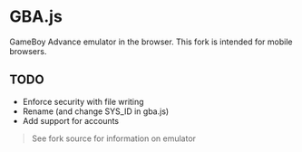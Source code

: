 GBA.js
======

GameBoy Advance emulator in the browser. This fork is intended for mobile
browsers.

## TODO

* Enforce security with file writing
* Rename (and change SYS_ID in gba.js)
* Add support for accounts

> See fork source for information on emulator

